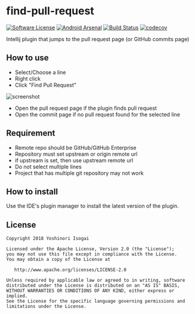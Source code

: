 # find-pull-request

[![Software License](https://img.shields.io/badge/license-Apache%202.0-brightgreen.svg)](https://github.com/shiraji/find-pull-request/blob/master/LICENSE)
[![Android Arsenal](https://img.shields.io/badge/Android%20Arsenal-find--pull--request-brightgreen.svg?style=flat)](http://android-arsenal.com/details/1/3353)
[![Build Status](https://travis-ci.org/shiraji/find-pull-request.svg?branch=master)](https://travis-ci.org/shiraji/find-pull-request)
[![codecov](https://codecov.io/gh/shiraji/find-pull-request/branch/master/graph/badge.svg)](https://codecov.io/gh/shiraji/find-pull-request)

Intellij plugin that jumps to the pull request page (or GitHub commits page)

## How to use

* Select/Choose a line
* Right click
* Click "Find Pull Request"

![screenshot](website/images/screenshot.gif)

* Open the pull request page if the plugin finds pull request
* Open the commit page if no pull request found for the selected line

## Requirement

* Remote repo should be GitHub/GitHub Enterprise
* Repository must set upstream or origin remote url
 * if upstream is set, then use upstream remote url
* Do not select multiple lines
* Project that has multiple git repository may not work

## How to install

Use the IDE's plugin manager to install the latest version of the plugin.

## License

```
Copyright 2018 Yoshinori Isogai

Licensed under the Apache License, Version 2.0 (the "License");
you may not use this file except in compliance with the License.
You may obtain a copy of the License at

   http://www.apache.org/licenses/LICENSE-2.0

Unless required by applicable law or agreed to in writing, software
distributed under the License is distributed on an "AS IS" BASIS,
WITHOUT WARRANTIES OR CONDITIONS OF ANY KIND, either express or implied.
See the License for the specific language governing permissions and
limitations under the License.
```

